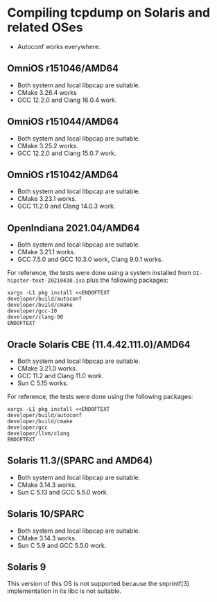 # Compiling tcpdump on Solaris and related OSes

* Autoconf works everywhere.

## OmniOS r151046/AMD64

* Both system and local libpcap are suitable.
* CMake 3.26.4 works
* GCC 12.2.0 and Clang 16.0.4 work.

## OmniOS r151044/AMD64

* Both system and local libpcap are suitable.
* CMake 3.25.2 works.
* GCC 12.2.0 and Clang 15.0.7 work.

## OmniOS r151042/AMD64

* Both system and local libpcap are suitable.
* CMake 3.23.1 works.
* GCC 11.2.0 and Clang 14.0.3 work.

## OpenIndiana 2021.04/AMD64

* Both system and local libpcap are suitable.
* CMake 3.21.1 works.
* GCC 7.5.0 and GCC 10.3.0 work, Clang 9.0.1 works.

For reference, the tests were done using a system installed from
`OI-hipster-text-20210430.iso` plus the following packages:
```shell
xargs -L1 pkg install <<ENDOFTEXT
developer/build/autoconf
developer/build/cmake
developer/gcc-10
developer/clang-90
ENDOFTEXT
```

## Oracle Solaris CBE (11.4.42.111.0)/AMD64

* Both system and local libpcap are suitable.
* CMake 3.21.0 works.
* GCC 11.2 and Clang 11.0 work.
* Sun C 5.15 works.

For reference, the tests were done using the following packages:
```shell
xargs -L1 pkg install <<ENDOFTEXT
developer/build/autoconf
developer/build/cmake
developer/gcc
developer/llvm/clang
ENDOFTEXT
```

## Solaris 11.3/(SPARC and AMD64)

* Both system and local libpcap are suitable.
* CMake 3.14.3 works.
* Sun C 5.13 and GCC 5.5.0 work.

## Solaris 10/SPARC

* Both system and local libpcap are suitable.
* CMake 3.14.3 works.
* Sun C 5.9 and GCC 5.5.0 work.

## Solaris 9

This version of this OS is not supported because the snprintf(3) implementation
in its libc is not suitable.
